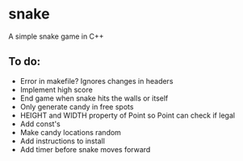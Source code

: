 # snake
A simple snake game in C++

## To do:
- Error in makefile? Ignores changes in headers
- Implement high score
- End game when snake hits the walls or itself
- Only generate candy in free spots
- HEIGHT and WIDTH property of Point so Point can check if legal
- Add const's
- Make candy locations random
- Add instructions to install
- Add timer before snake moves forward
